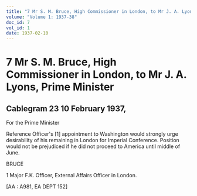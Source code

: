 ```yaml
---
title: "7 Mr S. M. Bruce, High Commissioner in London, to Mr J. A. Lyons, Prime Minister"
volume: "Volume 1: 1937-38"
doc_id: 7
vol_id: 1
date: 1937-02-10
---
```


# 7 Mr S. M. Bruce, High Commissioner in London, to Mr J. A. Lyons, Prime Minister

## Cablegram 23 10 February 1937,

For the Prime Minister

Reference Officer's [1] appointment to Washington would strongly urge desirability of his remaining in London for Imperial Conference. Position would not be prejudiced if he did not proceed to America until middle of June.

BRUCE

1 Major F.K. Officer, External Affairs Officer in London.

[AA : A981, EA DEPT 152]
